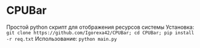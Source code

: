 # CPUBar
Простой python скрипт для отображения ресурсов системы
Установка:
```git clone https://github.com/Igorexa42/CPUBar; cd CPUBar; pip install -r req.txt```
Использование:
```python main.py```
